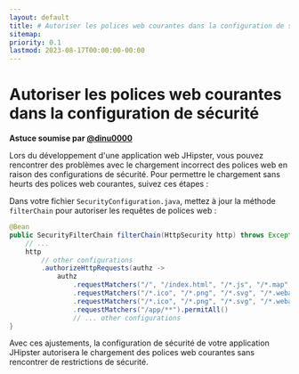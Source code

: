 ```yaml
---
layout: default
title: # Autoriser les polices web courantes dans la configuration de sécurité
sitemap:
priority: 0.1
lastmod: 2023-08-17T00:00:00-00:00
---
```

# Autoriser les polices web courantes dans la configuration de sécurité

__Astuce soumise par [@dinu0000](https://github.com/dinu0000)__

Lors du développement d'une application web JHipster, vous pouvez rencontrer des problèmes avec le chargement incorrect des polices web en raison des configurations de sécurité. Pour permettre le chargement sans heurts des polices web courantes, suivez ces étapes :

Dans votre fichier `SecurityConfiguration.java`, mettez à jour la méthode `filterChain` pour autoriser les requêtes de polices web :

```java
@Bean
public SecurityFilterChain filterChain(HttpSecurity http) throws Exception {
    // ...
    http
        // other configurations
        .authorizeHttpRequests(authz ->
            authz
                .requestMatchers("/", "/index.html", "/*.js", "/*.map", "/*.css").permitAll()
                .requestMatchers("/*.ico", "/*.png", "/*.svg", "/*.webapp").permitAll()
                .requestMatchers("/*.ico", "/*.png", "/*.svg", "/*.webapp", "/*.woff", "/*.woff2", "/*.ttf", "/*.otf").permitAll() // add common web font extensions here 
                .requestMatchers("/app/**").permitAll()
                // ... other configurations
}
```

Avec ces ajustements, la configuration de sécurité de votre application JHipster autorisera le chargement des polices web courantes sans rencontrer de restrictions de sécurité.